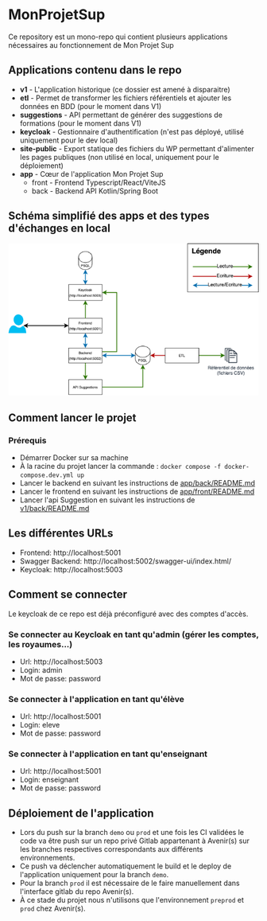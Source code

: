 # MonProjetSup
Ce repository est un mono-repo qui contient plusieurs applications nécessaires au fonctionnement de Mon Projet Sup


## Applications contenu dans le repo
- **v1** - L'application historique (ce dossier est amené à disparaitre)
- **etl** - Permet de transformer les fichiers référentiels et ajouter les données en BDD (pour le moment dans V1)
- **suggestions** - API permettant de générer des suggestions de formations (pour le moment dans V1)
- **keycloak** - Gestionnaire d'authentification (n'est pas déployé, utilisé uniquement pour le dev local)
- **site-public** - Export statique des fichiers du WP permettant d'alimenter les pages publiques (non utilisé en local, uniquement pour le déploiement)
- **app** - Cœur de l'application Mon Projet Sup
  - front - Frontend Typescript/React/ViteJS
  - back - Backend API Kotlin/Spring Boot

## Schéma simplifié des apps et des types d'échanges en local
![Schéma apps en local](schema-local.png)


## Comment lancer le projet
### Prérequis 
- Démarrer Docker sur sa machine
- À la racine du projet lancer la commande : `docker compose -f docker-compose.dev.yml up`
- Lancer le backend en suivant les instructions de [app/back/README.md](app/back/README.md)
- Lancer le frontend en suivant les instructions de [app/front/README.md](app/front/README.md)
- Lancer l'api Suggestion en suivant les instructions de [v1/back/README.md](v1/back/README.md)

## Les différentes URLs
- Frontend: http://localhost:5001
- Swagger Backend: http://localhost:5002/swagger-ui/index.html/
- Keycloak: http://localhost:5003


## Comment se connecter 
Le keycloak de ce repo est déjà préconfiguré avec des comptes d'accès.

### Se connecter au Keycloak en tant qu'admin (gérer les comptes, les royaumes...)
- Url: http://localhost:5003
- Login: admin
- Mot de passe: password

### Se connecter à l'application en tant qu'élève
- Url: http://localhost:5001
- Login: eleve
- Mot de passe: password

### Se connecter à l'application en tant qu'enseignant
- Url: http://localhost:5001
- Login: enseignant
- Mot de passe: password


## Déploiement de l'application
- Lors du push sur la branch `demo` ou `prod` et une fois les CI validées le code va être push sur un repo privé Gitlab appartenant à Avenir(s) sur les branches respectives correspondants aux différents environnements. 
- Ce push va déclencher automatiquement le build et le deploy de l'application uniquement pour la branch `demo`.
- Pour la branch `prod` il est nécessaire de le faire manuellement dans l'interface gitlab du repo Avenir(s).
- À ce stade du projet nous n'utilisons que l'environnement `preprod` et `prod` chez Avenir(s). 


